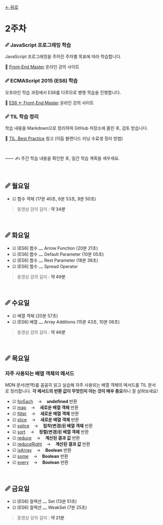 [← 뒤로](./README.md)

# 2주차

### ␥ JavaScript 프로그래밍 학습

JavaScript 프로그래밍을 주어진 주차별 목표에 따라 학습합니다.

🔗 [Front-End Master](https://yamoo9.github.io/front-end-master) 온라인 강의 사이트


### ␥ ECMAScript 2015 (ES6) 학습

오프라인 학습 과정에서 ES6를 다루므로 병행 학습을 진행합니다.

🔗 [ES6 ← Front-End Master](https://yamoo9.github.io/front-end-master/lecture/es6-intro.html) 온라인 강의 사이트


### ␥ <abbr title="Today I Learned" style="cursor: help; text-decoration: none">TIL</abbr> 학습 정리

학습 내용을 Markdown으로 정리하여 GitHub 저장소에 올린 후, 검토 받습니다.

🔗 [TIL, Best Practice](https://github.com/dreamfulbud/TIL/blob/master/WEEK01.md) 참고 (이듬 블렌디드 러닝 수료생 정리 방법)

<br>

—— ✍️ 주간 학습 내용을 확인한 후, 일간 학습 계획을 세우세요.

<br>

## ␥ 월요일

- ☑︎ 함수 객체 (17분 40초, 6분 53초, 9분 50초)

> 동영상 강의 길이 : <b>약 34분</b>

<br>

## ␥ 화요일

- ☑︎ [ES6] 함수 ⎼ Arrow Function (20분 21초)
- ☑︎ [ES6] 함수 ⎼ Default Parameter (10분 05초)
- ☑︎ [ES6] 함수 ⎼ Rest Parameter (18분 38초)
- ☑︎ [ES6] 함수 ⎼ Spread Operator

> 동영상 강의 길이 : <b>약 49분</b>

<br>

## ␥ 수요일

- ☑︎ 배열 객체 (20분 57초)
- ☑︎ [ES6] 배열 ⎼ Array Additions (15분 43초, 10분 06초)

> 동영상 강의 길이 : <b>약 46분</b>


<br>

## ␥ 목요일

### 자주 사용되는 배열 객체의 메서드

MDN 문서(번역)를 꼼꼼히 읽고 실습해 자주 사용되는 배열 객체의 메서드를 TIL 문서로 정리합니다. **각 메서드의 반환 값이 무엇인지 아는 것이 매우 중요**하니 잘 살펴보세요!

- ☑︎ [forEach](https://developer.mozilla.org/ko/docs/Web/JavaScript/Reference/Global_Objects/Array/forEach) &nbsp;&nbsp; → &nbsp;&nbsp; **undefined** 반환
- ☑︎ [map](https://developer.mozilla.org/ko/docs/Web/JavaScript/Reference/Global_Objects/Array/map) &nbsp;&nbsp; → &nbsp;&nbsp; **새로운 배열 객체** 반환
- ☑︎ [filter](https://developer.mozilla.org/ko/docs/Web/JavaScript/Reference/Global_Objects/Array/filter) &nbsp;&nbsp; → &nbsp;&nbsp; **새로운 배열 객체** 반환
- ☑︎ [slice](https://developer.mozilla.org/ko/docs/Web/JavaScript/Reference/Global_Objects/Array/slice) &nbsp;&nbsp; → &nbsp;&nbsp; **새로운 배열 객체** 반환
- ☑︎ [splice](https://developer.mozilla.org/ko/docs/Web/JavaScript/Reference/Global_Objects/Array/splice) &nbsp;&nbsp; → &nbsp;&nbsp; **접착(변경)된 배열 객체** 반환
- ☑︎ [sort](https://developer.mozilla.org/ko/docs/Web/JavaScript/Reference/Global_Objects/Array/sort) &nbsp;&nbsp; → &nbsp;&nbsp; **정렬(변경)된 배열 객체** 반환
- ☑︎ [reduce](https://developer.mozilla.org/ko/docs/Web/JavaScript/Reference/Global_Objects/Array/reduce) &nbsp;&nbsp; → &nbsp;&nbsp; **계산된 결과 값** 반환
- ☑︎ [reduceRight](https://developer.mozilla.org/ko/docs/Web/JavaScript/Reference/Global_Objects/Array/reduceRight) &nbsp;&nbsp; → &nbsp;&nbsp; **계산된 결과 값** 반환
- ☑︎ [isArray](https://developer.mozilla.org/ko/docs/Web/JavaScript/Reference/Global_Objects/Array/isArray) &nbsp;&nbsp; → &nbsp;&nbsp; **Boolean** 반환
- ☑︎ [some](https://developer.mozilla.org/ko/docs/Web/JavaScript/Reference/Global_Objects/Array/some) &nbsp;&nbsp; → &nbsp;&nbsp; **Boolean** 반환
- ☑︎ [every](https://developer.mozilla.org/ko/docs/Web/JavaScript/Reference/Global_Objects/Array/every) &nbsp;&nbsp; → &nbsp;&nbsp; **Boolean** 반환


<br>

## ␥ 금요일

- ☑︎ [ES6] 컬렉션 ⎼ Set (13분 51초)
- ☑︎ [ES6] 컬렉션 ⎼ WeakSet (7분 25초)

> 동영상 강의 길이 : <b>약 21분</b>